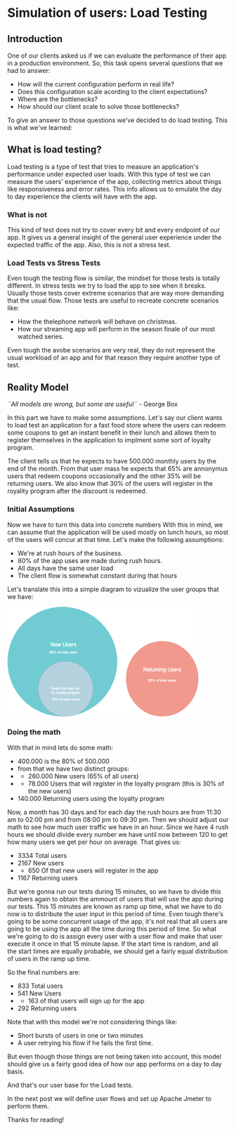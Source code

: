 # Simulation of users: Load Testing

## Introduction

One of our clients asked us if we can evaluate the performance of their app in a production environment.
So, this task opens several questions that we had to answer:

- How will the current configuration perform in real life?
- Does this configuration scale acording to the client expectations?
- Where are the bottlenecks?
- How should our client scale to solve those bottlenecks?

To give an answer to those questions we've decided to do load testing.
This is what we've learned:

## What is load testing?

Load testing is a type of test that tries to measure an application's performance
under expected user loads.
With this type of test we can measure the users' experience of the app,
collecting metrics about things like responsiveness and error rates.
This info allows us to emulate the day to day experience the clients will have with the app.

### What is not

This kind of test does not try to cover every bit and every endpoint of our app.
It gives us a general insight of the general user experience under the expected
traffic of the app.
Also, this is not a stress test.

### Load Tests vs Stress Tests

Even tough the testing flow is similar, the mindset for those tests is totally different.
In stress tests we try to load the app to see when it breaks.
Usually those tests cover extreme scenarios that are way more demanding that the usual flow.
Those tests are useful to recreate concrete scenarios like:
- How the thelephone network will behave on christmas.
- How our streaming app will perform in the season finale of our most watched series.

Even tough the avobe scenarios are very real, they do not represent the usual workload of an app
and for that reason they require another type of test.

## Reality Model

_¨All models are wrong, but some are useful¨_ - George Box

In this part we have to make some assumptions.
Let's say our client wants to load test an application for a fast food store
where the users can redeem some coupons to get an instant benefit in their lunch
and allows them to register themselves in the application to implment some sort of
loyalty program.

The client tells us that he expects to have 500.000 monthly users by the end of the month.
From that user mass he expects that 65% are annonymus users that redeem coupons occasionally
and the other 35% will be returning users.
We also know that 30% of the users will register in the royality program after the
discount is redeemed.

### Initial Assumptions

Now we have to turn this data into concrete numbers
With this in mind, we can assume that the application will be used mostly on lunch hours, so
most of the users will concur at that time.
Let's make the following assumptions:
- We're at rush hours of the business.
- 80% of the app uses are made during rush hours.
- All days have the same user load
- The client flow is somewhat constant during that hours

Let's translate this into a simple diagram to vizualize the user groups that we have:

![Alt](images/Blog-Load-Tests.png)

### Doing the math

With that in mind lets do some math:
 - 400.000 is the 80% of 500.000
 - from that we have two distinct groups:
 - - 260.000 New users (65% of all users)
 - - 78.000 Users that will register in the loyalty program (this is 30% of the new users)
 - 140.000 Returning users using the loyalty program

Now, a month has 30 days and for each day the rush hours are from 11:30 am to 02:00 pm and from 08:00 pm to 09:30 pm.
Then we should adjust our math to see how much user traffic we have in an hour.
Since we have 4 rush hours we should divide every number we have until now between 120 to get how many users
we get per hour on average. That gives us:

- 3334 Total users
- 2167 New users
- - 650 Of that new users will register in the app
- 1167 Returning users

But we're gonna run our tests during 15 minutes, so we have to divide this numbers again to obtain the ammount of users
that will use the app during our tests.
This 15 minutes are known as ramp up time, what we have to do now is to distribute the user input in this period of time.
Even tough there's going to be some concurrent usage of the app, it's not real that all users are going to be using the app
all the time during this period of time.
So what we're going to do is assign every user with a user flow and make that user execute it once in that 15 minute
lapse.
If the start time is random, and all the start times are equally probable, we should get a fairly equal distribution of users in the ramp up time.

So the final numbers are:
- 833 Total users
- 541 New Users
- - 163 of that users will sign up for the app
- 292 Returning users

Note that with this model we're not considering things like:
- Short bursts of users in one or two minutes
- A user retrying his flow if he fails the first time.

But even though those things are not being taken into account, this model should give us a fairly
good idea of how our app performs on a day to day basis.

And that's our user base for the Load tests.

In the next post we will define user flows and set up Apache Jmeter to perform them.


Thanks for reading!
